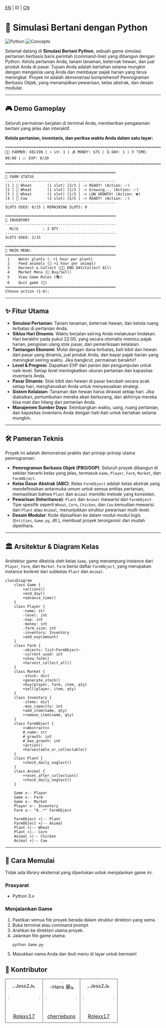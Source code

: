 [EN](../README.md) | ID | [CN](README_CN.md)
# 🌾 Simulasi Bertani dengan Python

![Python](https://img.shields.io/badge/python-3.x-blue.svg)
![Concepts](https://img.shields.io/badge/konsep-PBO_&_Pewarisan-blueviolet.svg)

Selamat datang di **Simulasi Bertani Python**, sebuah game simulasi pertanian berbasis baris perintah (command-line) yang dibangun dengan Python. Kelola pertanian Anda, tanam tanaman, beternak hewan, dan jual produk Anda di pasar. Tujuan Anda adalah bertahan selama mungkin dengan mengelola uang Anda dan membayar pajak harian yang terus meningkat. Proyek ini adalah demonstrasi komprehensif Pemrograman Berbasis Objek, yang menampilkan pewarisan, kelas abstrak, dan desain modular.

---

## 🎮 Demo Gameplay

Seluruh permainan berjalan di terminal Anda, memberikan pengalaman bertani yang jelas dan interaktif.

**Kelola pertanian, inventaris, dan periksa waktu Anda dalam satu layar:**
```
================================================================================
🧑‍🌾 FARMER: KELVIN | ⭐ LV: 1 | 💰 MONEY: $75 | 🗓️ DAY: 1 | ⏰ TIME: 08:00 | 📈 EXP: 0/20
================================================================================

==================================================
🚜 FARM STATUS
--------------------------------------------------
[1 ] 🌱 Wheat       (1 slot) [3/3 ] -> READY! (Action: ✅)
[2 ] 🌱 Wheat       (1 slot) [2/3 ] -> Growing... (Action: ✅)
[3 ] 🌱 Wheat       (1 slot) [1/3 ] -> LOW GROWTH! (Action: ❌)
[4 ] 🐄 Cow         (3 slot) [5/5 ] -> READY! (Action: ✅)
--------------------------------------------------
SLOTS USED: 6/15 | REMAINING SLOTS: 9

==================================================
🎒 INVENTORY
--------------------------------------------------
  Milk           : 2 QTY
--------------------------------------------------
SLOTS USED: 2/15

==================================================
📜 MAIN MENU:
==================================================
 1    Water plants (💧 +1 hour per plant)
 2    Feed animals (🥕 +1 hour per animal)
 3    Harvest & Collect (🌾🥚 END DAY/Collect All)
 4    Market Menu (🛒 Buy/Sell)
 5    View Game Rules (📚)
 6    Quit game (🚪)
==================================================
Choose action (1-6):
```

---

## ✨ Fitur Utama

-   **Simulasi Pertanian**: Tanam tanaman, beternak hewan, dan kelola ruang terbatas di pertanian Anda.
-   **Siklus Hari Dinamis**: Waktu berjalan seiring Anda melakukan tindakan. Hari berakhir pada pukul 22:00, yang secara otomatis memicu pajak harian, pengisian ulang stok pasar, dan pemeriksaan kelalaian.
-   **Tantangan Ekonomi**: Mulai dengan dana terbatas, beli bibit dan hewan dari pasar yang dinamis, jual produk Anda, dan bayar pajak harian yang meningkat seiring waktu. Jika bangkrut, permainan berakhir!
-   **Level & Progresi**: Dapatkan EXP dari panen dan pengumpulan untuk naik level. Setiap level meningkatkan ukuran pertanian dan kapasitas inventaris Anda.
-   **Pasar Dinamis**: Stok bibit dan hewan di pasar berubah secara acak setiap hari, mengharuskan Anda untuk menyesuaikan strategi.
-   **Sistem Kelalaian**: Tanaman dan hewan harus dirawat setiap hari. Jika diabaikan, pertumbuhan mereka akan berkurang, dan akhirnya mereka bisa mati dan hilang dari pertanian Anda.
-   **Manajemen Sumber Daya**: Seimbangkan waktu, uang, ruang pertanian, dan kapasitas inventaris Anda dengan hati-hati untuk bertahan selama mungkin.

---

## 🛠️ Pameran Teknis

Proyek ini adalah demonstrasi praktis dari prinsip-prinsip utama pemrograman:

-   **Pemrograman Berbasis Objek (PBO/OOP)**: Seluruh proyek dibangun di sekitar hierarki kelas yang jelas, termasuk `Game`, `Player`, `Farm`, `Market`, dan `FarmObject`.
-   **Kelas Dasar Abstrak (ABC)**: Kelas `FarmObject` adalah kelas abstrak yang mendefinisikan antarmuka umum untuk semua entitas pertanian, memastikan bahwa `Plant` dan `Animal` memiliki metode yang konsisten.
-   **Pewarisan (Inheritance)**: `Plant` dan `Animal` mewarisi dari `FarmObject`. Tipe spesifik seperti `Wheat`, `Corn`, `Chicken`, dan `Cow` kemudian mewarisi dari `Plant` atau `Animal`, menunjukkan struktur pewarisan multi-level.
-   **Desain Modular**: Kode dipisahkan ke dalam modul-modul logis (`Entities`, `Game.py`, dll.), membuat proyek terorganisir dan mudah dipelihara.

---

## 🏛️ Arsitektur & Diagram Kelas

Arsitektur game dikelola oleh kelas `Game`, yang menampung instance dari `Player`, `Farm`, dan `Market`. `Farm` berisi daftar `FarmObject`, yang merupakan instance konkret dari subkelas `Plant` dan `Animal`.

```mermaid
classDiagram
    class Game {
        +actions()
        +end_day()
        +advance_time()
    }
    class Player {
        -name: str
        -level: int
        -exp: int
        -money: int
        -farm_size: int
        -inventory: Inventory
        +add_exp(amount)
    }
    class Farm {
        -objects: list~FarmObject~
        -current_used: int
        +show_farm()
        +harvest_collect_all()
    }
    class Market {
        -stock: dict
        +generate_stock()
        +buy(player, farm, item, qty)
        +sell(player, item, qty)
    }
    class Inventory {
        -items: dict
        -max_capacity: int
        +add_item(name, qty)
        +remove_item(name, qty)
    }
    class FarmObject {
        <<Abstract>>
        #_name: str
        #_growth: int
        #_max_growth: int
        +action()
        +harvestable_or_collectable()
    }
    class Plant {
        +check_daily_neglect()
    }
    class Animal {
        +reset_after_collection()
        +check_daily_neglect()
    }

    Game o-- Player
    Game o-- Farm
    Game o-- Market
    Player o-- Inventory
    Farm o-- "0..*" FarmObject

    FarmObject <|-- Plant
    FarmObject <|-- Animal
    Plant <|-- Wheat
    Plant <|-- Corn
    Animal <|-- Chicken
    Animal <|-- Cow
```

---

## 🚀 Cara Memulai

Tidak ada *library* eksternal yang diperlukan untuk menjalankan game ini.

### Prasyarat
- Python 3.x

### Menjalankan Game
1.  Pastikan semua file proyek berada dalam struktur direktori yang sama.
2.  Buka terminal atau *command prompt*.
3.  Arahkan ke direktori utama proyek.
4.  Jalankan file game utama:
    ```sh
    python Game.py
    ```
5.  Masukkan nama Anda dan ikuti menu di layar untuk bermain!

## 👤 Kontributor

<table border="0" cellspacing="10" cellpadding="5">
  <tr>
    <td align="center" style="border: 1px solid #555; padding: 10px;">
      <a href="https://github.com/Rolexx17">
        <img src="https://github.com/Rolexx17.png" width="100" height="100" alt="Jess2Jes" style="border-radius: 50%;"/>
      </a>
      <br/>
      <a href="https://github.com/Rolexx17">Rolexx17</a>
    </td>
    <td align="center" style="border: 1px solid #555; padding: 10px;">
      <a href="https://github.com/cherriebuns">
        <img src="https://github.com/cherriebuns.png" width="100" height="100" alt="Hans 展豪" style="border-radius: 50%;"/>
      </a>
      <br/>
      <a href="https://github.com/cherriebuns">cherriebuns</a>
    </td>
    <td align="center" style="border: 1px solid #555; padding: 10px;">
      <a href="https://github.com/Rolexx17">
        <img src="https://github.com/Rolexx17.png" width="100" height="100" alt="Jess2Jes" style="border-radius: 50%;"/>
      </a>
      <br/>
      <a href="https://github.com/Rolexx17">Rolexx17</a>
    </td>
    
  </tr>
</table>